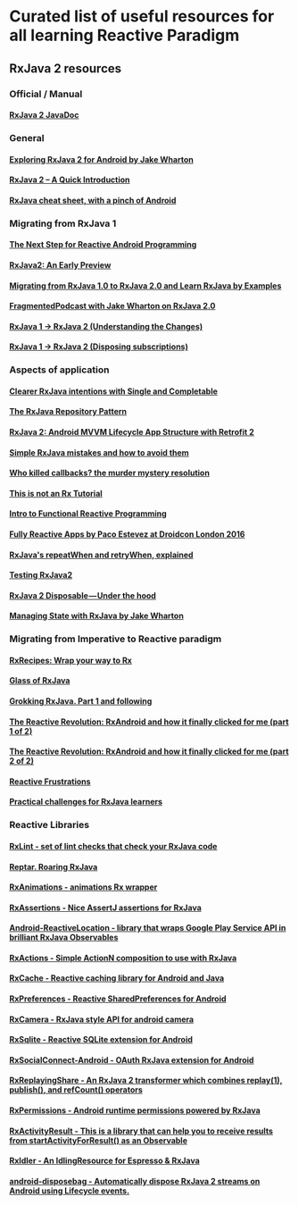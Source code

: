 # Curated list of useful resources for all learning Reactive Paradigm

## RxJava 2 resources

### Official / Manual

#### [RxJava 2 JavaDoc](http://reactivex.io/RxJava/javadoc/)

### General

#### [Exploring RxJava 2 for Android by Jake Wharton](https://realm.io/news/gotocph-jake-wharton-exploring-rxjava2-android/)

#### [RxJava 2 – A Quick Introduction](https://caster.io/lessons/rxjava-2-quick-introduction/)

#### [RxJava cheat sheet, with a pinch of Android](https://zeroturnaround.com/rebellabs/rxjava-cheat-sheet-with-a-pinch-of-android/)

### Migrating from RxJava 1

#### [The Next Step for Reactive Android Programming](http://futurice.com/blog/the-next-step-for-reactive-android-programming?utm_source=Android+Weekly&utm_campaign=454d4b53e2-Android_Weekly_239&utm_medium=email&utm_term=0_4eb677ad19-454d4b53e2-337946117)

#### [RxJava2: An Early Preview](https://medium.com/@theMikhail/rxjava2-an-early-preview-5b05de46b07#.9uppvgomz)

#### [Migrating from RxJava 1.0 to RxJava 2.0 and Learn RxJava by Examples](https://blog.mindorks.com/migrating-from-rxjava1-to-rxjava2-5dac0a94b4aa#.gff0du7tj)

#### [FragmentedPodcast with Jake Wharton on RxJava 2.0](http://fragmentedpodcast.com/episodes/053-jake-wharton-on-rxjava-2/?utm_source=androiddevdigest)

#### [RxJava 1 -> RxJava 2 (Understanding the Changes)](http://blog.kaush.co/2017/06/21/rxjava1-rxjava2-migration-understanding-changes/)

#### [RxJava 1 -> RxJava 2 (Disposing subscriptions)](http://blog.kaush.co/2017/06/21/rxjava-1-rxjava-2-disposing-subscriptions/)

### Aspects of application

#### [Clearer RxJava intentions with Single and Completable](https://medium.com/@ValCanBuild/making-your-rxjava-intentions-clearer-with-single-and-completable-f064d98d53a8#.6v7ridipg)

#### [The RxJava Repository Pattern](https://www.bignerdranch.com/blog/the-rxjava-repository-pattern/)

#### [RxJava 2: Android MVVM Lifecycle App Structure with Retrofit 2](https://medium.com/@manuelvicnt/rxjava2-android-mvvm-lifecycle-app-structure-with-retrofit-2-cf903849f49e#.jbdlx1cx8)

#### [Simple RxJava mistakes and how to avoid them](http://veskoiliev.com/simple-rx-mistakes-and-how-to-avoid-them/?utm_source=androiddevdigest)

#### [Who killed callbacks? the murder mystery resolution](http://www.pacoworks.com/2016/08/14/who-killed-callbacks-the-murder-mystery-resolution/)

#### [This is not an Rx Tutorial](http://www.pacoworks.com/2016/08/21/this-is-not-an-rxjava-tutorial/)

#### [Intro to Functional Reactive Programming](http://www.pacoworks.com/intro-to-frp/)

#### [Fully Reactive Apps by Paco Estevez at Droidcon London 2016](http://www.pacoworks.com/2016/11/02/fully-reactive-apps-at-droidcon-uk-2016-2/)

#### [RxJava's repeatWhen and retryWhen, explained](http://blog.danlew.net/2016/01/25/rxjavas-repeatwhen-and-retrywhen-explained/?utm_source=Android+Weekly&utm_campaign=ef86743f54-Android_Weekly_190&utm_medium=email&utm_term=0_4eb677ad19-ef86743f54-337946117)

#### [Testing RxJava2](https://www.infoq.com/articles/Testing-RxJava2)

#### [RxJava 2 Disposable — Under the hood](https://medium.com/@vanniktech/rxjava-2-disposable-under-the-hood-f842d2373e64)

#### [Managing State with RxJava by Jake Wharton](https://www.youtube.com/watch?v=0IKHxjkgop4&feature=youtu.be)

### Migrating from Imperative to Reactive paradigm

#### [RxRecipes: Wrap your way to Rx](https://hackernoon.com/rxrecipes-wrap-your-way-to-rx-fd40eb5254b6#.cs2zy0vxh)

#### [Glass of RxJava](https://medium.com/@tatocaster/glass-of-rxjava-80b2f9000c49#.8qzlnil0h)

#### [Grokking RxJava. Part 1 and following](http://blog.danlew.net/2014/09/15/grokking-rxjava-part-1/)

#### [The Reactive Revolution: RxAndroid and how it finally clicked for me (part 1 of 2)](https://medium.com/@carl.whalley/the-reactive-revolution-rxandroid-and-how-it-finally-clicked-for-me-part-1-of-2-a35122a6091e#.v6zvg2ck2)

#### [The Reactive Revolution: RxAndroid and how it finally clicked for me (part 2 of 2)](https://medium.com/@carl.whalley/the-reactive-revolution-rxandroid-and-how-it-finally-clicked-for-me-part-2-of-2-bafefeac9c33#.cqrjy5nfc)

#### [Reactive Frustrations](https://upday.github.io/blog/reactive_frustrations_1/?utm_source=Android+Weekly&utm_campaign=309f4188e7-Android_Weekly_229&utm_medium=email&utm_term=0_4eb677ad19-309f4188e7-337946117)

#### [Practical challenges for RxJava learners](https://medium.com/@sergii/practical-challenges-for-rxjava-learners-1821c454de9#.szyb9vpj1)

### Reactive Libraries

#### [RxLint - set of lint checks that check your RxJava code](https://bitbucket.org/littlerobots/rxlint)

#### [Reptar. Roaring RxJava](https://github.com/Commit451/Reptar?utm_source=Android+Weekly&utm_campaign=8ab4301908-AndroidWeekly_241&utm_medium=email&utm_term=0_4eb677ad19-8ab4301908-337946117)

#### [RxAnimations - animations Rx wrapper](https://github.com/0ximDigital/RxAnimations)

#### [RxAssertions - Nice AssertJ assertions for RxJava](https://github.com/ubiratansoares/rxassertions)

#### [Android-ReactiveLocation - library that wraps Google Play Service API in brilliant RxJava Observables](https://github.com/mcharmas/Android-ReactiveLocation)

#### [RxActions - Simple ActionN composition to use with RxJava](https://github.com/pakoito/RxActions)

#### [RxCache - Reactive caching library for Android and Java](https://github.com/VictorAlbertos/RxCache)

#### [RxPreferences - Reactive SharedPreferences for Android](https://github.com/f2prateek/rx-preferences)

#### [RxCamera - RxJava style API for android camera](https://github.com/ragnraok/RxCamera)

#### [RxSqlite - Reactive SQLite extension for Android](https://github.com/DanielSerdyukov/rxsqlite)

#### [RxSocialConnect-Android - OAuth RxJava extension for Android](https://github.com/VictorAlbertos/RxSocialConnect-Android)

#### [RxReplayingShare - An RxJava 2 transformer which combines replay(1), publish(), and refCount() operators](https://github.com/JakeWharton/RxReplayingShare)

#### [RxPermissions - Android runtime permissions powered by RxJava](https://github.com/tbruyelle/RxPermissions)

#### [RxActivityResult - This is a library that can help you to receive results from startActivityForResult() as an Observable](https://github.com/nekocode/RxActivityResult)

#### [RxIdler - An IdlingResource for Espresso & RxJava](https://github.com/square/RxIdler)

#### [android-disposebag - Automatically dispose RxJava 2 streams on Android using Lifecycle events.](https://github.com/kizitonwose/android-disposebag)
